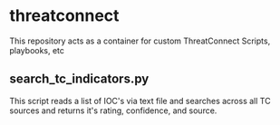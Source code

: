 # threatconnect
This repository acts as a container for custom ThreatConnect Scripts, playbooks, etc

## search_tc_indicators.py
This script reads a list of IOC's via text file and searches across all TC sources and returns it's rating, confidence, and source.
